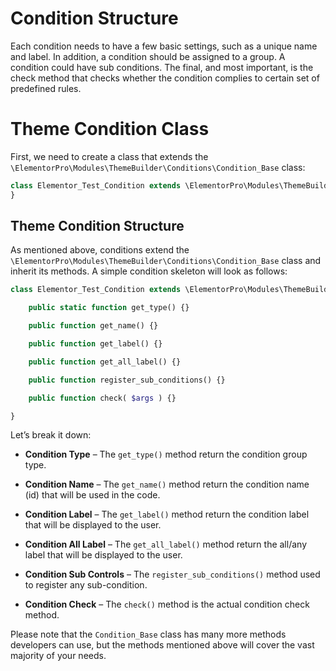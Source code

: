 # Condition Structure

<Badge type="tip" vertical="top" text="Elementor Pro" /> <Badge type="warning" vertical="top" text="Advanced" />

Each condition needs to have a few basic settings, such as a unique name and label. In addition, a condition should be assigned to a group. A condition could have sub conditions. The final, and most important, is the check method that checks whether the condition complies to certain set of predefined rules.

# Theme Condition Class

First, we need to create a class that extends the `\ElementorPro\Modules\ThemeBuilder\Conditions\Condition_Base` class:

```php
class Elementor_Test_Condition extends \ElementorPro\Modules\ThemeBuilder\Conditions\Condition_Base {
}
```

## Theme Condition Structure

As mentioned above, conditions extend the `\ElementorPro\Modules\ThemeBuilder\Conditions\Condition_Base` class and inherit its methods. A simple condition skeleton will look as follows:

```php
class Elementor_Test_Condition extends \ElementorPro\Modules\ThemeBuilder\Conditions\Condition_Base {

	public static function get_type() {}

	public function get_name() {}

	public function get_label() {}

	public function get_all_label() {}

	public function register_sub_conditions() {}

	public function check( $args ) {}

}
```

Let’s break it down:

* **Condition Type** – The `get_type()` method return the condition group type.

* **Condition Name** – The `get_name()` method return the condition name (id) that will be used in the code.

* **Condition Label** – The `get_label()` method return the condition label that will be displayed to the user.

* **Condition All Label** – The `get_all_label()` method return the all/any label that will be displayed to the user.

* **Condition Sub Controls** – The `register_sub_conditions()` method used to register any sub-condition.

* **Condition Check** – The `check()` method is the actual condition check method.

Please note that the `Condition_Base` class has many more methods developers can use, but the methods mentioned above will cover the vast majority of your needs.
